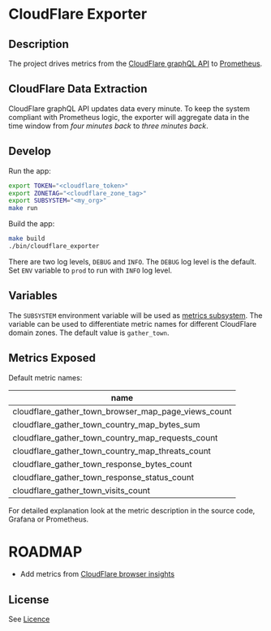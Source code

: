 # CloudFlare Exporter

## Description
The project drives metrics from the [CloudFlare graphQL API](https://developers.cloudflare.com/analytics/graphql-api) to [Prometheus](https://prometheus.io/).

## CloudFlare Data Extraction
CloudFlare graphQL API updates data every minute.
To keep the system compliant with Prometheus logic, the exporter will aggregate data in the time window from
_four minutes back_ to _three minutes back_.

## Develop
Run the app:

```bash
export TOKEN="<cloudflare_token>"
export ZONETAG="<cloudflare_zone_tag>"
export SUBSYSTEM="<my_org>"
make run
```

Build the app:

```bash
make build
./bin/cloudflare_exporter
```

There are two log levels, `DEBUG` and `INFO`. The `DEBUG` log level is the default.
Set `ENV` variable to `prod` to run with `INFO` log level.

## Variables
The `SUBSYSTEM` environment variable will be used as [metrics subsystem](https://github.com/prometheus/client_golang/blob/master/prometheus/examples_test.go#L38). The variable can be used to differentiate metric names for different CloudFlare domain zones.
The default value is `gather_town`.

## Metrics Exposed
Default metric names:

| name |
|-----------------------------------------------------|
| cloudflare_gather_town_browser_map_page_views_count |
| cloudflare_gather_town_country_map_bytes_sum        |
| cloudflare_gather_town_country_map_requests_count   |
| cloudflare_gather_town_country_map_threats_count    |
| cloudflare_gather_town_response_bytes_count         |
| cloudflare_gather_town_response_status_count        |
| cloudflare_gather_town_visits_count                 |

For detailed explanation look at the metric description in the source code, Grafana or Prometheus.

# ROADMAP
* Add metrics from [CloudFlare browser insights](https://support.cloudflare.com/hc/en-us/articles/360033929991-Cloudflare-Browser-Insights)


## License
See [Licence](LICENSE)
